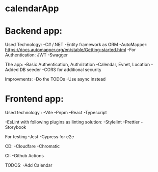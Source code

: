 # calendarApp

# Backend app:

Used Technology:
-C# /.NET
-Entity framework as ORM
-AutoMapper: https://docs.automapper.org/en/stable/Getting-started.html
-For Authentication: JWT
-Swagger

The app:
-Basic Authentication, Authrization 
-Calendar, Evnet, Location
-Added DB seeder
-CORS for additional security

Improvments:
-Do the TODOs
-Use async instead


# Frontend app:

Used technology :
-Vite 
-Pnpm
-React
-Typescript 

-EsLint with following plugins as linting solution: 
-Stylelint
-Prettier
-Storybook 

For testing
-Jest
-Cypress for e2e

CD:
-Cloudfare 
-Chromatic

CI:
-Github Actions


TODOS:
-Add Calendar

